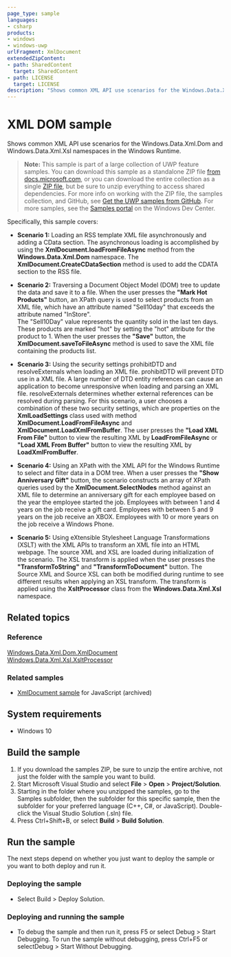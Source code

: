```yaml
---
page_type: sample
languages:
- csharp
products:
- windows
- windows-uwp
urlFragment: XmlDocument
extendedZipContent:
- path: SharedContent
  target: SharedContent
- path: LICENSE
  target: LICENSE
description: "Shows common XML API use scenarios for the Windows.Data.Xml.Dom and Windows.Data.Xml.Xsl namespaces in the Windows Runtime."
---
```


<!---
  category: Data
  samplefwlink: http://go.microsoft.com/fwlink/p/?LinkId=620639
--->

# XML DOM sample

Shows common XML API use scenarios for the Windows.Data.Xml.Dom and Windows.Data.Xml.Xsl namespaces in the Windows Runtime.

> **Note:** This sample is part of a large collection of UWP feature samples. 
> You can download this sample as a standalone ZIP file
> [from docs.microsoft.com](https://docs.microsoft.com/samples/microsoft/windows-universal-samples/xmldocument/),
> or you can download the entire collection as a single
> [ZIP file](https://github.com/Microsoft/Windows-universal-samples/archive/master.zip), but be 
> sure to unzip everything to access shared dependencies. For more info on working with the ZIP file, 
> the samples collection, and GitHub, see [Get the UWP samples from GitHub](https://aka.ms/ovu2uq). 
> For more samples, see the [Samples portal](https://aka.ms/winsamples) on the Windows Dev Center. 

Specifically, this sample covers:

- **Scenario 1:** Loading an RSS template XML file asynchronously and adding a CData section. The asynchronous loading is accomplished by using the 
**XmlDocument.loadFromFileAsync** method from the **Windows.Data.Xml.Dom** namespace. The **XmlDocument.CreateCDataSection** method is used to add the 
CDATA section to the RSS file.

- **Scenario 2:** Traversing a Document Object Model (DOM) tree to update the data and save it to a file. When the user presses the **"Mark Hot Products"** 
button, an XPath query is used to select products from an XML file, which have an attribute named "Sell10day" that exceeds the attribute named "InStore".  
The "Sell10Day" value represents the quantity sold in the last ten days. These products are marked "hot" by setting the "hot" attribute for the product to 1. 
When the user presses the **"Save"** button, the **XmlDocument.saveToFileAsync** method is used to save the XML file containing the products list.

- **Scenario 3:** Using the security settings prohibitDTD and resolveExternals when loading an XML file. prohibitDTD will prevent DTD use in a XML file. 
A large number of DTD entity references can cause an application to become unresponsive when loading and parsing an XML file. resolveExternals determines 
whether external references can be resolved during parsing. For this scenario, a user chooses a combination of these two security settings, which are 
properties on the **XmlLoadSettings** class used with method **XmlDocument.LoadFromFileAsync** and **XmlDocument.LoadXmlFromBuffer**. The user presses 
the **"Load XML From File"** button to view the resulting XML by **LoadFromFileAsync** or **"Load XML From Buffer"** button to view the resulting XML by **LoadXmlFromBuffer**.

- **Scenario 4:** Using an XPath with the XML API for the Windows Runtime to select and filter data in a DOM tree. When a user presses the **"Show Anniversary Gift"** 
button, the scenario constructs an array of XPath queries used by the **XmlDocument.SelectNodes** method against an XML file to determine an anniversary gift for 
each employee based on the year the employee started the job. Employees with between 1 and 4 years on the job receive a gift card. Employees with between 5 and 9 years 
on the job receive an XBOX. Employees with 10 or more years on the job receive a Windows Phone.

- **Scenario 5:** Using eXtensible Stylesheet Language Transformations (XSLT) with the XML APIs to transform an XML file into an HTML webpage. The source XML and XSL 
are loaded during initialization of the scenario. The XSL transform is applied when the user presses the **"TransformToString"** and **"TransformToDocument"** button. 
The Source XML and Source XSL can both be modified during runtime to see different results when applying an XSL transform. The transform is applied using the 
**XsltProcessor** class from the **Windows.Data.Xml.Xsl** namespace.

## Related topics

### Reference

[Windows.Data.Xml.Dom.XmlDocument](https://msdn.microsoft.com/library/windows/apps/br206173)  
[Windows.Data.Xml.Xsl.XsltProcessor](https://msdn.microsoft.com/library/windows/apps/windows.data.xml.xsl.xsltprocessor.aspx)  

### Related samples

* [XmlDocument sample](/archived/XmlDocument/) for JavaScript (archived)

## System requirements

* Windows 10

## Build the sample

1. If you download the samples ZIP, be sure to unzip the entire archive, not just the folder with the sample you want to build. 
2. Start Microsoft Visual Studio and select **File** \> **Open** \> **Project/Solution**.
3. Starting in the folder where you unzipped the samples, go to the Samples subfolder, then the subfolder for this specific sample, then the subfolder for your preferred language (C++, C#, or JavaScript). Double-click the Visual Studio Solution (.sln) file.
4. Press Ctrl+Shift+B, or select **Build** \> **Build Solution**.

## Run the sample

The next steps depend on whether you just want to deploy the sample or you want to both deploy and run it.

### Deploying the sample

- Select Build > Deploy Solution. 

### Deploying and running the sample

- To debug the sample and then run it, press F5 or select Debug >  Start Debugging. To run the sample without debugging, press Ctrl+F5 or selectDebug > Start Without Debugging. 
